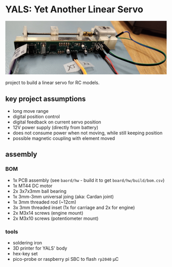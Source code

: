 # YALS: Yet Another Linear Servo

![YALS 1st prototype](doc/yals.jpg)

project to build a linear servo for RC models.


## key project assumptions

* long move range
* digital position control
* digital feedback on current servo position
* 12V power supply (directly from battery)
* does not consume power when not moving, while still keeping position
* possible magnetic coupling with element moved


## assembly

### BOM
* 1x PCB assembly (see `baord/hw` - build it to get `board/hw/build/bom.csv`)
* 1x MT44 DC motor
* 2x 3x7x3mm ball bearing
* 1x 3mm-3mm universal joing (aka: Cardan joint)
* 1x 3mm threaded rod (~12cm)
* 3x 3mm threaded inset (1x for carriage and 2x for engine)
* 2x M3x14 screws (engine mount)
* 2x M3x10 screws (potentiometer mount)

### tools
* soldering iron
* 3D printer for YALS' body
* hex-key set
* pico-probe or raspberry pi SBC to flash `rp2040` µC
